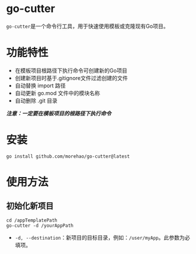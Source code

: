 # go-cutter
`go-cutter`是一个命令行工具，用于快速使用模板或克隆现有Go项目。

# 功能特性
- 在模板项目根路径下执行命令可创建新的Go项目
- 创建新项目时基于.gitignore文件过滤创建的文件
- 自动替换 import 路径
- 自动更新 go.mod 文件中的模块名称
- 自动删除 .git 目录

***注意：一定要在模板项目的根路径下执行命令***
# 安装
```shell
go install github.com/morehao/go-cutter@latest
```
# 使用方法
## 初始化新项目
```shell
cd /appTemplatePath
go-cutter -d /yourAppPath
```
- `-d, --destination`：新项目的目标目录，例如：`/user/myApp`。此参数为必填项。


